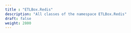 ```yaml
---
title : "ETLBox.Redis"
description: "All classes of the namespace ETLBox.Redis"
draft: false
weight: 2800
---
```

